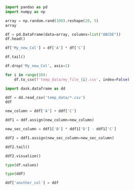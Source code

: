 ```python
import pandas as pd
import numpy as np
```


```python
array = np.random.rand(100).reshape(20, 5)
array
```


```python
df = pd.DataFrame(data=array, columns=list("ABCDE"))
df.head()
```


```python
df['My_new_Col'] = df['A'] * df['C']
```


```python
df.tail()
```


```python
df.drop('My_new_Col', axis=1)
```


```python
for i in range(10):
    df.to_csv(f'temp_data/my_file_{i}.csv', index=False)
```


```python
import dask.dataframe as dd
```


```python
ddf = dd.read_csv('temp_data/*.csv')
ddf
```


```python
new_column = ddf['A'] + ddf['C']
```


```python
ddf1 = ddf.assign(new_column=new_column)
```


```python
new_sec_column = ddf1['B'] * ddf1['D'] - ddf1['C']
```


```python
ddf2 = ddf1.assign(new_sec_column=new_sec_column)
```


```python
ddf2.tail()
```


```python
ddf2.visualize()
```


```python
type(df.values)
```


```python
type(ddf)
```


```python
ddf['another_col'] = ddf
```
